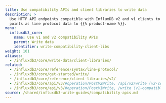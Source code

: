 ```yaml
---
title: Use compatibility APIs and client libraries to write data
description: >
  Use HTTP API endpoints compatible with InfluxDB v2 and v1 clients to write
  points as line protocol data to {{% product-name %}}.
menu:
  influxdb3_core:
    name: Use v1 and v2 compatibility APIs
    parent: Write data
    identifier: write-compatibility-client-libs
weight: 101
aliases:
  - /influxdb3/core/write-data/client-libraries/
related:
  - /influxdb3/core/reference/syntax/line-protocol/
  - /influxdb3/core/get-started/write/
  - /influxdb3/core/reference/client-libraries/v2/
  - /influxdb3/core/api/v3/#operation/PostV2Write, /api/v2/write (v2-compatible) endpoint
  - /influxdb3/core/api/v3/#operation/PostV1Write, /write (v1-compatible) endpoint
source: /shared/influxdb3-write-guides/compatibility-apis.md
---
```


<!--
The content for this page is at 
// SOURCE content/shared/influxdb3-write-guides/compatibility-apis.md
-->
